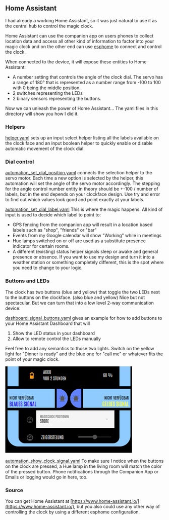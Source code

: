 ## Home Assistant

I had already a working Home Assistant, so it was just natural to use it as the central hub to control the magic clock.

Home Assistant can use the companion app on users phones to collect location data and access all other kind of information to factor into your magic clock and on the other end can use [esphome](../esphome/readme.md) to connect and control the clock.

When connected to the device, it will expose these entities to Home Assistant:

- A number setting that controls the angle of the clock dial. The servo has a range of 180° that is represented as a number range from -100 to 100 with 0 being the middle position.
- 2 switches representing the LEDs
- 2 binary sensors representing the buttons.

Now we can unleash the power of Home Assistant... The yaml files in this directory will show you how I did it.

### Helpers

[helper.yaml](helper.yaml) sets up an input select helper listing all the labels available on the clock face and an input boolean helper to quickly enable or disable automatic movement of the clock dial.

### Dial control

[automation_set_dial_position.yaml](automation_set_dial_position.yaml) connects the selection helper to the servo motor. Each time a new option is selected by the helper, this automation will set the angle of the servo motor accordingly. The stepping for the angle control number entity in theory should be +-100 / number of labels, but in the end depends on your clockface design. Use try and error to find out which values look good and point exactly at your labels.

[automation_set_dial_label.yaml](automation_set_dial_label.yaml) This is where the magic happens. All kind of input is used to decide which label to point to:

- GPS fencing from the companion app will result in a location based labels such as "shop", "friends" or "bar"
- Events from my Google calendar will show "Working" while in meetings
- Hue lamps switched on or off are used as a substitute presence indicator for certain rooms.
- A different (existing) status helper signals sleep or awake and general presence or absence.
  If you want to use my design and turn it into a weather station or something completely different, this is the spot where you need to change to your logic.

### Buttons and LEDs

The clock has two buttons (blue and yellow) that toggle the two LEDs next to the buttons on the clockface. (also blue and yellow) Nice but not spectacular. But we can turn that into a low level 2-way communication device:

[dashboard_signal_buttons.yaml](dashboard_signal_buttons.yaml) gives an example for how to add buttons to your Home Assistant Dashboard that will

1. Show the LED status in your dashboard
1. Allow to remote control the LEDs manually

Feel free to add any semantics to those two lights. Switch on the yellow light for "Dinner is ready" and the blue one for "call me" or whatever fits the point of your magic clock.

![Dasbhoard Buttons](screenshot_dashboard.png)

[automation_show_clock_signal.yaml](automation_show_clock_signal.yaml) To make sure I notice when the buttons on the clock are pressed, a Hue lamp in the living room will match the color of the pressed button. Phone notifications through the Companion App or Emails or logging would go in here, too.

### Source

You can get Home Assistant at [https://www.home-assistant.io/](https://www.home-assistant.io/), but you also could use any other way of controlling the clock by using a different esphome configuration.
